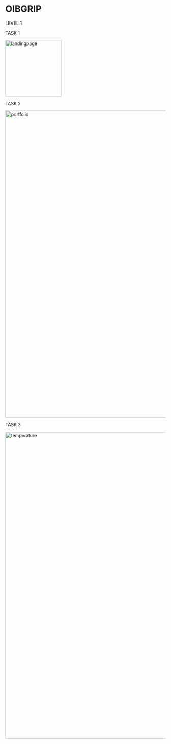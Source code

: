 # OIBGRIP
LEVEL 1


TASK 1



<img width="176" alt="landingpage" src="https://user-images.githubusercontent.com/92743622/200163365-4318540a-7bf1-4513-86a3-8bb46ff86788.png">


TASK 2



<img width="960" alt="portfolio" src="https://user-images.githubusercontent.com/92743622/200163376-56cb787a-ae8a-4c52-8ee1-6769082f3dd7.png">




TASK 3



<img width="960" alt="temperature" src="https://user-images.githubusercontent.com/92743622/200163401-3fc65a45-6be8-4cdc-83b9-65592b1129c0.png">
